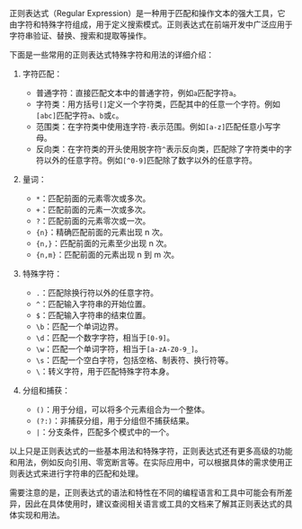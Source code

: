 正则表达式（Regular Expression）是一种用于匹配和操作文本的强大工具，它由字符和特殊字符组成，用于定义搜索模式。正则表达式在前端开发中广泛应用于字符串验证、替换、搜索和提取等操作。

下面是一些常用的正则表达式特殊字符和用法的详细介绍：

1. 字符匹配：
   - 普通字符：直接匹配文本中的普通字符，例如`a`匹配字符`a`。
   - 字符类：用方括号`[]`定义一个字符类，匹配其中的任意一个字符。例如`[abc]`匹配字符`a`、`b`或`c`。
   - 范围类：在字符类中使用连字符`-`表示范围。例如`[a-z]`匹配任意小写字母。
   - 反向类：在字符类的开头使用脱字符`^`表示反向类，匹配除了字符类中的字符以外的任意字符。例如`[^0-9]`匹配除了数字以外的任意字符。

2. 量词：
   - `*`：匹配前面的元素零次或多次。
   - `+`：匹配前面的元素一次或多次。
   - `?`：匹配前面的元素零次或一次。
   - `{n}`：精确匹配前面的元素出现 n 次。
   - `{n,}`：匹配前面的元素至少出现 n 次。
   - `{n,m}`：匹配前面的元素出现 n 到 m 次。

3. 特殊字符：
   - `.`：匹配除换行符以外的任意字符。
   - `^`：匹配输入字符串的开始位置。
   - `$`：匹配输入字符串的结束位置。
   - `\b`：匹配一个单词边界。
   - `\d`：匹配一个数字字符，相当于`[0-9]`。
   - `\w`：匹配一个单词字符，相当于`[a-zA-Z0-9_]`。
   - `\s`：匹配一个空白字符，包括空格、制表符、换行符等。
   - `\`：转义字符，用于匹配特殊字符本身。

4. 分组和捕获：
   - `()`：用于分组，可以将多个元素组合为一个整体。
   - `(?:)`：非捕获分组，用于分组但不捕获结果。
   - `|`：分支条件，匹配多个模式中的一个。

以上只是正则表达式的一些基本用法和特殊字符，正则表达式还有更多高级的功能和用法，例如反向引用、零宽断言等。在实际应用中，可以根据具体的需求使用正则表达式来进行字符串的匹配和处理。

需要注意的是，正则表达式的语法和特性在不同的编程语言和工具中可能会有所差异，因此在具体使用时，建议查阅相关语言或工具的文档来了解其正则表达式的具体实现和用法。